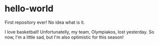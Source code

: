 # hello-world

First repository ever! No idea what is it.

I love basketball! Unfortunatelly, my team, Olympiakos, lost yesterday.
So now, I'm a little sad, but I'm also optimistic for this season!
